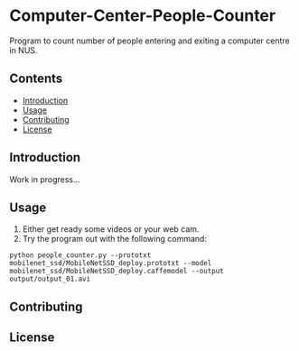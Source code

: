 # Computer-Center-People-Counter
Program to count number of people entering and exiting a computer centre in NUS.

## Contents
- [Introduction](#Introduction)
- [Usage](#Usage)
- [Contributing](#Contributing)
- [License](#License)

## Introduction
Work in progress...

## Usage
1. Either get ready some videos or your web cam.
2. Try the program out with the following command:
```shell
python people_counter.py --prototxt mobilenet_ssd/MobileNetSSD_deploy.prototxt --model mobilenet_ssd/MobileNetSSD_deploy.caffemodel --output output/output_01.avi
```

## Contributing

## License
